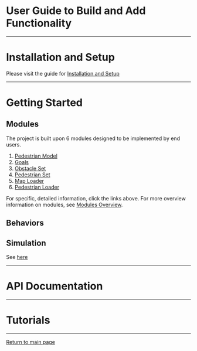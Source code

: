# User Guide to Build and Add Functionality

---
# Installation and Setup
Please visit the guide for [Installation and Setup](InstallationSetup.md)

---
# Getting Started

## Modules 
The project is built upon 6 modules designed to be implemented by end users. 
1. [Pedestrian Model](test.md)
2. [Goals](test.md)
3. [Obstacle Set](test.md)
4. [Pedestrian Set](test.md)
5. [Map Loader](test.md)
6. [Pedestrian Loader](test.md)

For specific, detailed information, click the links above. For more overview information on modules, see [Modules Overview](ModulesOverview.md). 

## Behaviors


## Simulation

See [here](Simulation.md)

---
# API Documentation



---
# Tutorials




---

[Return to main page](MainPage.md)